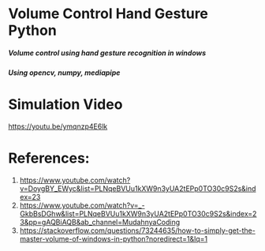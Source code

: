 # Volume Control Hand Gesture Python
##### Volume control using hand gesture recognition in windows
##### Using opencv, numpy, mediapipe

# Simulation Video </br>
https://youtu.be/ymqnzp4E6lk

# References: </br>
1. https://www.youtube.com/watch?v=DoygBY_EWyc&list=PLNqeBVUu1kXW9n3yUA2tEPp0TO30c9S2s&index=23
2. https://www.youtube.com/watch?v=_-GkbBsDGhw&list=PLNqeBVUu1kXW9n3yUA2tEPp0TO30c9S2s&index=23&pp=gAQBiAQB&ab_channel=MudahnyaCoding
3. https://stackoverflow.com/questions/73244635/how-to-simply-get-the-master-volume-of-windows-in-python?noredirect=1&lq=1
